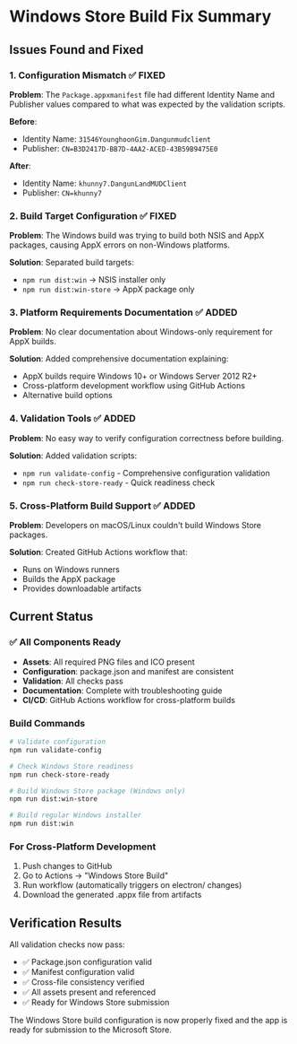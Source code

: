 # Windows Store Build Fix Summary

## Issues Found and Fixed

### 1. Configuration Mismatch ✅ FIXED
**Problem**: The `Package.appxmanifest` file had different Identity Name and Publisher values compared to what was expected by the validation scripts.

**Before**:
- Identity Name: `31546YounghoonGim.Dangunmudclient`
- Publisher: `CN=B3D2417D-BB7D-4AA2-ACED-43B59B9475E0`

**After**:
- Identity Name: `khunny7.DangunLandMUDClient`
- Publisher: `CN=khunny7`

### 2. Build Target Configuration ✅ FIXED
**Problem**: The Windows build was trying to build both NSIS and AppX packages, causing AppX errors on non-Windows platforms.

**Solution**: Separated build targets:
- `npm run dist:win` → NSIS installer only
- `npm run dist:win-store` → AppX package only

### 3. Platform Requirements Documentation ✅ ADDED
**Problem**: No clear documentation about Windows-only requirement for AppX builds.

**Solution**: Added comprehensive documentation explaining:
- AppX builds require Windows 10+ or Windows Server 2012 R2+
- Cross-platform development workflow using GitHub Actions
- Alternative build options

### 4. Validation Tools ✅ ADDED
**Problem**: No easy way to verify configuration correctness before building.

**Solution**: Added validation scripts:
- `npm run validate-config` - Comprehensive configuration validation
- `npm run check-store-ready` - Quick readiness check

### 5. Cross-Platform Build Support ✅ ADDED
**Problem**: Developers on macOS/Linux couldn't build Windows Store packages.

**Solution**: Created GitHub Actions workflow that:
- Runs on Windows runners
- Builds the AppX package
- Provides downloadable artifacts

## Current Status

### ✅ All Components Ready
- **Assets**: All required PNG files and ICO present
- **Configuration**: package.json and manifest are consistent
- **Validation**: All checks pass
- **Documentation**: Complete with troubleshooting guide
- **CI/CD**: GitHub Actions workflow for cross-platform builds

### Build Commands
```bash
# Validate configuration
npm run validate-config

# Check Windows Store readiness
npm run check-store-ready

# Build Windows Store package (Windows only)
npm run dist:win-store

# Build regular Windows installer
npm run dist:win
```

### For Cross-Platform Development
1. Push changes to GitHub
2. Go to Actions → "Windows Store Build"
3. Run workflow (automatically triggers on electron/ changes)
4. Download the generated .appx file from artifacts

## Verification Results

All validation checks now pass:
- ✅ Package.json configuration valid
- ✅ Manifest configuration valid
- ✅ Cross-file consistency verified
- ✅ All assets present and referenced
- ✅ Ready for Windows Store submission

The Windows Store build configuration is now properly fixed and the app is ready for submission to the Microsoft Store.